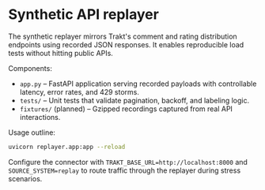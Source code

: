 # Synthetic API replayer

The synthetic replayer mirrors Trakt's comment and rating distribution endpoints using recorded JSON responses. It enables reproducible load tests without hitting public APIs.

Components:

* `app.py` – FastAPI application serving recorded payloads with controllable latency, error rates, and 429 storms.
* `tests/` – Unit tests that validate pagination, backoff, and labeling logic.
* `fixtures/` (planned) – Gzipped recordings captured from real API interactions.

Usage outline:

```bash
uvicorn replayer.app:app --reload
```

Configure the connector with `TRAKT_BASE_URL=http://localhost:8000` and `SOURCE_SYSTEM=replay` to route traffic through the replayer during stress scenarios.
